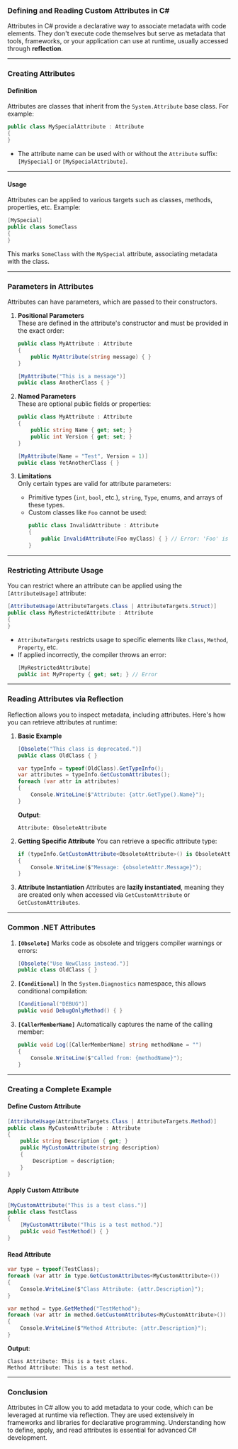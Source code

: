 ### **Defining and Reading Custom Attributes in C#**

Attributes in C# provide a declarative way to associate metadata with code elements. They don't execute code themselves but serve as metadata that tools, frameworks, or your application can use at runtime, usually accessed through **reflection**.

---

### **Creating Attributes**

#### **Definition**
Attributes are classes that inherit from the `System.Attribute` base class. For example:
```csharp
public class MySpecialAttribute : Attribute
{
}
```
- The attribute name can be used with or without the `Attribute` suffix: `[MySpecial]` or `[MySpecialAttribute]`.

---

#### **Usage**
Attributes can be applied to various targets such as classes, methods, properties, etc. Example:
```csharp
[MySpecial]
public class SomeClass
{
}
```
This marks `SomeClass` with the `MySpecial` attribute, associating metadata with the class.

---

### **Parameters in Attributes**

Attributes can have parameters, which are passed to their constructors.

1. **Positional Parameters**  
   These are defined in the attribute's constructor and must be provided in the exact order:
   ```csharp
   public class MyAttribute : Attribute
   {
       public MyAttribute(string message) { }
   }

   [MyAttribute("This is a message")]
   public class AnotherClass { }
   ```

2. **Named Parameters**  
   These are optional public fields or properties:
   ```csharp
   public class MyAttribute : Attribute
   {
       public string Name { get; set; }
       public int Version { get; set; }
   }

   [MyAttribute(Name = "Test", Version = 1)]
   public class YetAnotherClass { }
   ```

3. **Limitations**  
   Only certain types are valid for attribute parameters:  
   - Primitive types (`int`, `bool`, etc.), `string`, `Type`, enums, and arrays of these types.
   - Custom classes like `Foo` cannot be used:
     ```csharp
     public class InvalidAttribute : Attribute
     {
         public InvalidAttribute(Foo myClass) { } // Error: 'Foo' is not a valid type.
     }
     ```

---

### **Restricting Attribute Usage**

You can restrict where an attribute can be applied using the `[AttributeUsage]` attribute:
```csharp
[AttributeUsage(AttributeTargets.Class | AttributeTargets.Struct)]
public class MyRestrictedAttribute : Attribute
{
}
```
- `AttributeTargets` restricts usage to specific elements like `Class`, `Method`, `Property`, etc.
- If applied incorrectly, the compiler throws an error:
  ```csharp
  [MyRestrictedAttribute]
  public int MyProperty { get; set; } // Error
  ```

---

### **Reading Attributes via Reflection**

Reflection allows you to inspect metadata, including attributes. Here's how you can retrieve attributes at runtime:

1. **Basic Example**
   ```csharp
   [Obsolete("This class is deprecated.")]
   public class OldClass { }

   var typeInfo = typeof(OldClass).GetTypeInfo();
   var attributes = typeInfo.GetCustomAttributes();
   foreach (var attr in attributes)
   {
       Console.WriteLine($"Attribute: {attr.GetType().Name}");
   }
   ```
   **Output**:
   ```
   Attribute: ObsoleteAttribute
   ```

2. **Getting Specific Attribute**
   You can retrieve a specific attribute type:
   ```csharp
   if (typeInfo.GetCustomAttribute<ObsoleteAttribute>() is ObsoleteAttribute obsoleteAttr)
   {
       Console.WriteLine($"Message: {obsoleteAttr.Message}");
   }
   ```

3. **Attribute Instantiation**
   Attributes are **lazily instantiated**, meaning they are created only when accessed via `GetCustomAttribute` or `GetCustomAttributes`.

---

### **Common .NET Attributes**

1. **`[Obsolete]`**
   Marks code as obsolete and triggers compiler warnings or errors:
   ```csharp
   [Obsolete("Use NewClass instead.")]
   public class OldClass { }
   ```

2. **`[Conditional]`**
   In the `System.Diagnostics` namespace, this allows conditional compilation:
   ```csharp
   [Conditional("DEBUG")]
   public void DebugOnlyMethod() { }
   ```

3. **`[CallerMemberName]`**
   Automatically captures the name of the calling member:
   ```csharp
   public void Log([CallerMemberName] string methodName = "")
   {
       Console.WriteLine($"Called from: {methodName}");
   }
   ```

---

### **Creating a Complete Example**

#### **Define Custom Attribute**
```csharp
[AttributeUsage(AttributeTargets.Class | AttributeTargets.Method)]
public class MyCustomAttribute : Attribute
{
    public string Description { get; }
    public MyCustomAttribute(string description)
    {
        Description = description;
    }
}
```

#### **Apply Custom Attribute**
```csharp
[MyCustomAttribute("This is a test class.")]
public class TestClass
{
    [MyCustomAttribute("This is a test method.")]
    public void TestMethod() { }
}
```

#### **Read Attribute**
```csharp
var type = typeof(TestClass);
foreach (var attr in type.GetCustomAttributes<MyCustomAttribute>())
{
    Console.WriteLine($"Class Attribute: {attr.Description}");
}

var method = type.GetMethod("TestMethod");
foreach (var attr in method.GetCustomAttributes<MyCustomAttribute>())
{
    Console.WriteLine($"Method Attribute: {attr.Description}");
}
```

**Output**:
```
Class Attribute: This is a test class.
Method Attribute: This is a test method.
```

---

### **Conclusion**

Attributes in C# allow you to add metadata to your code, which can be leveraged at runtime via reflection. They are used extensively in frameworks and libraries for declarative programming. Understanding how to define, apply, and read attributes is essential for advanced C# development.